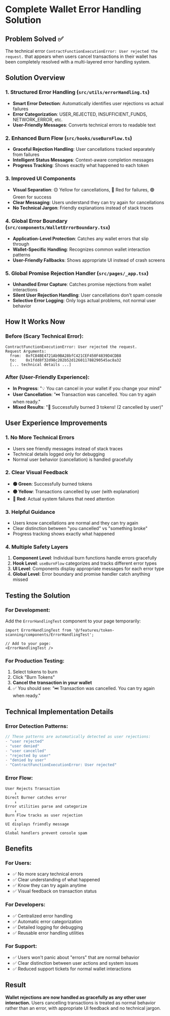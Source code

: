 # Complete Wallet Error Handling Solution

## Problem Solved ✅

The technical error `ContractFunctionExecutionError: User rejected the request.` that appears when users cancel transactions in their wallet has been completely resolved with a multi-layered error handling system.

## Solution Overview

### 1. **Structured Error Handling** (`src/utils/errorHandling.ts`)
- **Smart Error Detection**: Automatically identifies user rejections vs actual failures
- **Error Categorization**: USER_REJECTED, INSUFFICIENT_FUNDS, NETWORK_ERROR, etc.
- **User-Friendly Messages**: Converts technical errors to readable text

### 2. **Enhanced Burn Flow** (`src/hooks/useBurnFlow.ts`)
- **Graceful Rejection Handling**: User cancellations tracked separately from failures
- **Intelligent Status Messages**: Context-aware completion messages
- **Progress Tracking**: Shows exactly what happened to each token

### 3. **Improved UI Components**
- **Visual Separation**: 🟡 Yellow for cancellations, 🔴 Red for failures, 🟢 Green for success
- **Clear Messaging**: Users understand they can try again for cancellations
- **No Technical Jargon**: Friendly explanations instead of stack traces

### 4. **Global Error Boundary** (`src/components/WalletErrorBoundary.tsx`)
- **Application-Level Protection**: Catches any wallet errors that slip through
- **Wallet-Specific Handling**: Recognizes common wallet interaction patterns
- **User-Friendly Fallbacks**: Shows appropriate UI instead of crash screens

### 5. **Global Promise Rejection Handler** (`src/pages/_app.tsx`)
- **Unhandled Error Capture**: Catches promise rejections from wallet interactions
- **Silent User Rejection Handling**: User cancellations don't spam console
- **Selective Error Logging**: Only logs actual problems, not normal user behavior

## How It Works Now

### Before (Scary Technical Error):
```
ContractFunctionExecutionError: User rejected the request.
Request Arguments:
  from:  0xfC84BE4721Ab9BA28bfC421CEF450F4839D4CDB8
  to:    0x1fdd8f32d98c202b52d126011788290545ac8a32
  [... technical details ...]
```

### After (User-Friendly Experience):
- **In Progress**: "💡 You can cancel in your wallet if you change your mind"
- **User Cancellation**: "⏭️ Transaction was cancelled. You can try again when ready."
- **Mixed Results**: "🎉 Successfully burned 3 tokens! (2 cancelled by user)"

## User Experience Improvements

### 1. **No More Technical Errors**
- Users see friendly messages instead of stack traces
- Technical details logged only for debugging
- Normal user behavior (cancellation) is handled gracefully

### 2. **Clear Visual Feedback**
- **🟢 Green**: Successfully burned tokens
- **🟡 Yellow**: Transactions cancelled by user (with explanation)
- **🔴 Red**: Actual system failures that need attention

### 3. **Helpful Guidance**
- Users know cancellations are normal and they can try again
- Clear distinction between "you cancelled" vs "something broke"
- Progress tracking shows exactly what happened

### 4. **Multiple Safety Layers**
1. **Component Level**: Individual burn functions handle errors gracefully
2. **Hook Level**: `useBurnFlow` categorizes and tracks different error types
3. **UI Level**: Components display appropriate messages for each error type
4. **Global Level**: Error boundary and promise handler catch anything missed

## Testing the Solution

### For Development:
Add the `ErrorHandlingTest` component to your page temporarily:

```tsx
import ErrorHandlingTest from '@/features/token-scanning/components/ErrorHandlingTest';

// Add to your page:
<ErrorHandlingTest />
```

### For Production Testing:
1. Select tokens to burn
2. Click "Burn Tokens" 
3. **Cancel the transaction in your wallet**
4. ✅ You should see: "⏭️ Transaction was cancelled. You can try again when ready."

## Technical Implementation Details

### Error Detection Patterns:
```typescript
// These patterns are automatically detected as user rejections:
- "user rejected"
- "user denied" 
- "user cancelled"
- "rejected by user"
- "denied by user"
- "ContractFunctionExecutionError: User rejected"
```

### Error Flow:
```
User Rejects Transaction
    ↓
Direct Burner catches error
    ↓
Error utilities parse and categorize
    ↓
Burn Flow tracks as user rejection
    ↓
UI displays friendly message
    ↓
Global handlers prevent console spam
```

## Benefits

### For Users:
- ✅ No more scary technical errors
- ✅ Clear understanding of what happened
- ✅ Know they can try again anytime
- ✅ Visual feedback on transaction status

### For Developers:
- ✅ Centralized error handling
- ✅ Automatic error categorization
- ✅ Detailed logging for debugging
- ✅ Reusable error handling utilities

### For Support:
- ✅ Users won't panic about "errors" that are normal behavior
- ✅ Clear distinction between user actions and system issues
- ✅ Reduced support tickets for normal wallet interactions

## Result

**Wallet rejections are now handled as gracefully as any other user interaction.** Users cancelling transactions is treated as normal behavior rather than an error, with appropriate UI feedback and no technical jargon. 